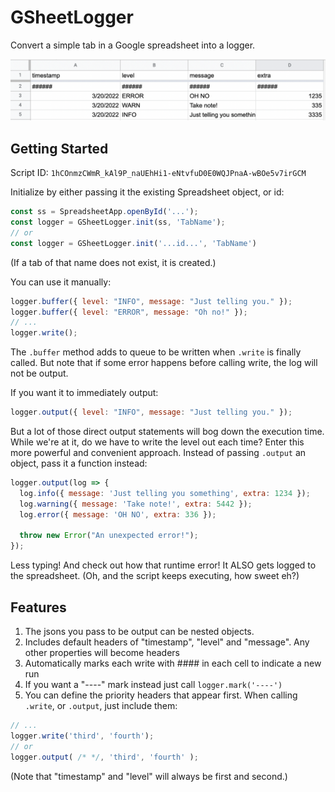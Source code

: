 # GSheetLogger

Convert a simple tab in a Google spreadsheet into a logger.

![Alt text](/logger_example.png "Optional Title")


## Getting Started

Script ID: `1hCOnmzCWmR_kAl9P_naUEhHi1-eNtvfuD0E0WQJPnaA-wBOe5v7irGCM`

Initialize by either passing it the existing Spreadsheet object, or id:

```js
const ss = SpreadsheetApp.openById('...');
const logger = GSheetLogger.init(ss, 'TabName');
// or
const logger = GSheetLogger.init('...id...', 'TabName')
```

(If a tab of that name does not exist, it is created.)

You can use it manually:

```js
logger.buffer({ level: "INFO", message: "Just telling you." });
logger.buffer({ level: "ERROR", message: "Oh no!" });
// ... 
logger.write();
```

The `.buffer` method adds to queue to be written when `.write` is finally called. But note that if some error happens before calling write, the log will not be output.

If you want it to immediately output:

```js
logger.output({ level: "INFO", message: "Just telling you." });
```

But a lot of those direct output statements will bog down the execution time. While we're at it, do we have to write the level out each time? Enter this more powerful and convenient approach. Instead of passing `.output` an object, pass it a function instead:

```js
logger.output(log => {
  log.info({ message: 'Just telling you something', extra: 1234 });
  log.warning({ message: 'Take note!', extra: 5442 });
  log.error({ message: 'OH NO', extra: 336 });
  
  throw new Error("An unexpected error!");
});
```

Less typing! And check out how that runtime error! It ALSO gets logged to the spreadsheet. (Oh, and the script keeps executing, how sweet eh?)

## Features

1. The jsons you pass to be output can be nested objects.
1. Includes default headers of "timestamp", "level" and "message". Any other properties will become headers
1. Automatically marks each write with #### in each cell to indicate a new run
1. If you want a "----" mark instead just call `logger.mark('----')`
1. You can define the priority headers that appear first. When calling `.write`, or `.output`, just include them:
```js
// ...
logger.write('third', 'fourth');
// or
logger.output( /* */, 'third', 'fourth' );
```

(Note that "timestamp" and "level" will always be first and second.)
